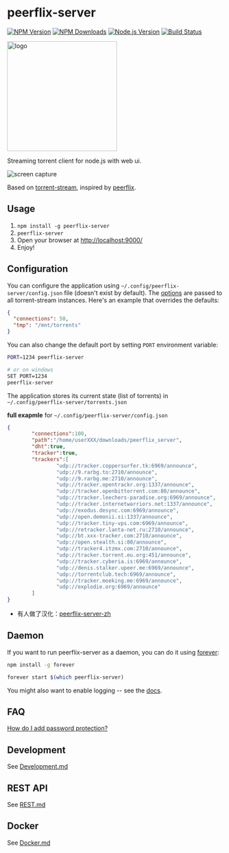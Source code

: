 peerflix-server
===============

[![NPM Version][npm-image]][npm-url]
[![NPM Downloads][downloads-image]][downloads-url]
[![Node.js Version][node-version-image]][node-version-url]
[![Build Status][travis-image]][travis-url]

<img src="https://cdn.jsdelivr.net/gh/asapach/peerflix-server@master/app/images/logo.svg" alt="logo" height="256">

Streaming torrent client for node.js with web ui.

![screen capture](https://cdn.jsdelivr.net/gh/asapach/peerflix-server@master/capture.gif)

Based on [torrent-stream](https://github.com/mafintosh/torrent-stream), inspired by [peerflix](https://github.com/mafintosh/peerflix).

## Usage

1. `npm install -g peerflix-server`
1. `peerflix-server`
1. Open your browser at [http://localhost:9000/](http://localhost:9000/)
1. Enjoy!

## Configuration

You can configure the application using `~/.config/peerflix-server/config.json` file (doesn't exist by default).
The [options](https://github.com/mafintosh/torrent-stream#full-api) are passed to all torrent-stream instances.
Here's an example that overrides the defaults:

```json
{
  "connections": 50,
  "tmp": "/mnt/torrents"
}
```

You can also change the default port by setting `PORT` environment variable:

```sh
PORT=1234 peerflix-server

# or on windows
SET PORT=1234
peerflix-server
```

The application stores its current state (list of torrents) in `~/.config/peerflix-server/torrents.json`

**full exapmle** for `~/.config/peerflix-server/config.json`
```json
{
        "connections":100,
        "path":"/home/userXXX/downloads/peerflix_server",
        "dht":true,
        "tracker":true,
        "trackers":[
                "udp://tracker.coppersurfer.tk:6969/announce",
                "udp://9.rarbg.to:2710/announce",
                "udp://9.rarbg.me:2710/announce",
                "udp://tracker.opentrackr.org:1337/announce",
                "udp://tracker.openbittorrent.com:80/announce",
                "udp://tracker.leechers-paradise.org:6969/announce",
                "udp://tracker.internetwarriors.net:1337/announce",
                "udp://exodus.desync.com:6969/announce",
                "udp://open.demonii.si:1337/announce",
                "udp://tracker.tiny-vps.com:6969/announce",
                "udp://retracker.lanta-net.ru:2710/announce",
                "udp://bt.xxx-tracker.com:2710/announce",
                "udp://open.stealth.si:80/announce",
                "udp://tracker4.itzmx.com:2710/announce",
                "udp://tracker.torrent.eu.org:451/announce",
                "udp://tracker.cyberia.is:6969/announce",
                "udp://denis.stalker.upeer.me:6969/announce",
                "udp://torrentclub.tech:6969/announce",
                "udp://tracker.moeking.me:6969/announce",
                "udp://explodie.org:6969/announce"
        ]
}
```

- 有人做了汉化：[peerflix-server-zh](https://github.com/XIU2/peerflix-server-zh)

## Daemon

If you want to run peerflix-server as a daemon, you can do it using [forever](https://github.com/foreverjs/forever):

```sh
npm install -g forever
```

```sh
forever start $(which peerflix-server)
```

You might also want to enable logging -- see the [docs](https://github.com/foreverjs/forever#command-line-usage).

## FAQ

[How do I add password protection?](https://github.com/asapach/peerflix-server/wiki/How-to-put-a-password-on-peerflix-server)

## Development

See [Development.md](Development.md)

## REST API

See [REST.md](REST.md)

## Docker

See [Docker.md](Docker.md)

[npm-image]: https://img.shields.io/npm/v/peerflix-server.svg?style=flat
[npm-url]: https://npmjs.org/package/peerflix-server
[node-version-image]: https://img.shields.io/node/v/peerflix-server.svg?style=flat
[node-version-url]: http://nodejs.org/download/
[travis-image]: https://img.shields.io/travis/asapach/peerflix-server.svg?style=flat
[travis-url]: https://travis-ci.org/asapach/peerflix-server
[downloads-image]: https://img.shields.io/npm/dm/peerflix-server.svg?style=flat
[downloads-url]: https://npmjs.org/package/peerflix-server
